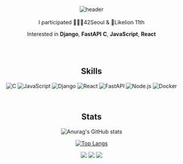 <div align="center">

![header](https://capsule-render.vercel.app/api?type=waving&color=gradient&text=YJOO&height=300&animation=fadeIn&fontColor=000000)
<br>
<br>
I participated 👨🏻‍💻42Seoul & 🦁Likelion 11th

Interested in **Django**, **FastAPI** **C**, **JavaScript**, **React**

<br>
<br>

## Skills

![C](https://img.shields.io/badge/C-A8B9CC?style=for-the-badge&logo=C&logoColor=white) ![JavaScript](https://img.shields.io/badge/JavaScript-323330?style=for-the-badge&logo=javascript&logoColor=F7DF1E) ![Django](https://img.shields.io/badge/Django-092E20?style=for-the-badge&logo=django&logoColor=61DAFB)
![React](https://img.shields.io/badge/React-20232A?style=for-the-badge&logo=react&logoColor=61DAFB) ![FastAPI](https://img.shields.io/badge/FastAPI-009688?style=for-the-badge&logo=FastAPI&logoColor=white)  ![Node.js](https://img.shields.io/badge/Node.js-339933?style=for-the-badge&logo=nodedotjs&logoColor=white) ![Docker](https://img.shields.io/badge/Docker-2CA5E0?style=for-the-badge&logo=docker&logoColor=white)
    
  
<br>
  
## Stats
  
![Anurag's GitHub stats](https://github-readme-stats.vercel.app/api?username=Jym-lab&theme=shadow_green&rank_icon=github)

[![Top Langs](https://github-readme-stats.vercel.app/api/top-langs/?username=Jym-lab&layout=compact)](https://github.com/anuraghazra/github-readme-stats)


<p>
  <a href="https://42seoul.kr/seoul42/main/view" target="_blank"><img src="https://img.shields.io/badge/42Seoul-000000?style=flat-square&logo=42&logoColor=white"/></a>
  <a href="https://www.instagram.com/zero_mini06" target="_blank"><img src="https://img.shields.io/badge/zeromini_06-CB3F7C?style=flat-square&logo=Instagram&logoColor=white"/></a>
  <a href="mailto:jym9809@gmail.com" target="_blank"><img src="https://img.shields.io/badge/jym9809@gmail.com-EA4335?style=flat-square&logo=Gmail&logoColor=white"/></a>
</p>

</div>

